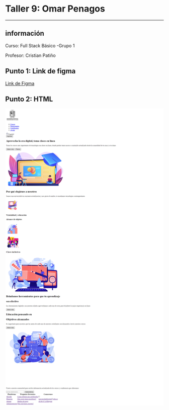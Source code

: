 <h1>Taller 9: Omar Penagos</h1>
<hr>

<h2>información</h2>
<p>Curso: Full Stack Básico -Grupo 1 </p>
<p>Profesor: Cristian Patiño</p>

<h2>Punto 1: Link de figma</h2>
<a href="https://www.figma.com/file/pfkAx51yf3HuhbVuTumAjm/Untitled?type=design&node-id=0%3A1&t=21szEC9eIA8uMjN2-1" target="__blank">Link de Figma</a>

<h2>Punto 2: HTML</h2>
<img src= "./Public/images/html-page.png" alt="html">